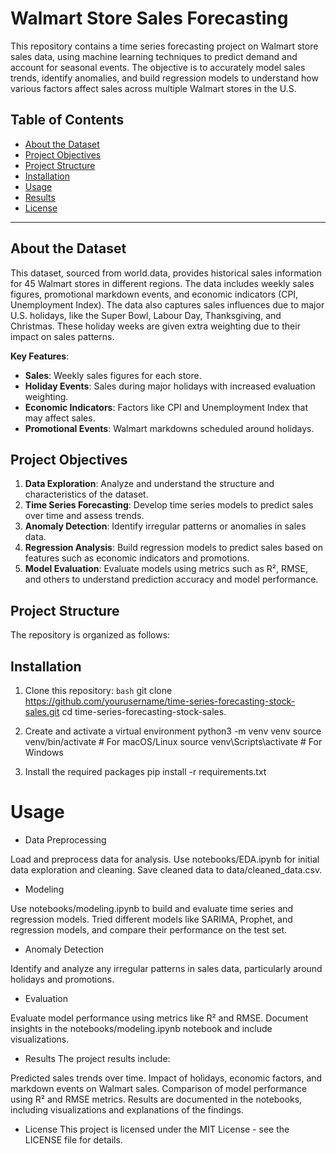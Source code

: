 # Walmart Store Sales Forecasting

This repository contains a time series forecasting project on Walmart store sales data, using machine learning techniques to predict demand and account for seasonal events. The objective is to accurately model sales trends, identify anomalies, and build regression models to understand how various factors affect sales across multiple Walmart stores in the U.S.

## Table of Contents
- [About the Dataset](#about-the-dataset)
- [Project Objectives](#project-objectives)
- [Project Structure](#project-structure)
- [Installation](#installation)
- [Usage](#usage)
- [Results](#results)
- [License](#license)

---

## About the Dataset
This dataset, sourced from world.data, provides historical sales information for 45 Walmart stores in different regions. The data includes weekly sales figures, promotional markdown events, and economic indicators (CPI, Unemployment Index). The data also captures sales influences due to major U.S. holidays, like the Super Bowl, Labour Day, Thanksgiving, and Christmas. These holiday weeks are given extra weighting due to their impact on sales patterns.

**Key Features**:
- **Sales**: Weekly sales figures for each store.
- **Holiday Events**: Sales during major holidays with increased evaluation weighting.
- **Economic Indicators**: Factors like CPI and Unemployment Index that may affect sales.
- **Promotional Events**: Walmart markdowns scheduled around holidays.

## Project Objectives
1. **Data Exploration**: Analyze and understand the structure and characteristics of the dataset.
2. **Time Series Forecasting**: Develop time series models to predict sales over time and assess trends.
3. **Anomaly Detection**: Identify irregular patterns or anomalies in sales data.
4. **Regression Analysis**: Build regression models to predict sales based on features such as economic indicators and promotions.
5. **Model Evaluation**: Evaluate models using metrics such as R², RMSE, and others to understand prediction accuracy and model performance.

## Project Structure
The repository is organized as follows:


## Installation

1. Clone this repository:
   ```bash```
   git clone https://github.com/yourusername/time-series-forecasting-stock-sales.git
   cd time-series-forecasting-stock-sales.

2. Create and activate a virtual environment
   python3 -m venv venv
  source venv/bin/activate       # For macOS/Linux
  source venv\Scripts\activate          # For Windows
3. Install the required packages
   pip install -r requirements.txt

# Usage
- Data Preprocessing

Load and preprocess data for analysis. Use notebooks/EDA.ipynb for initial data exploration and cleaning.
Save cleaned data to data/cleaned_data.csv.
- Modeling

Use notebooks/modeling.ipynb to build and evaluate time series and regression models.
Tried different models like SARIMA, Prophet, and regression models, and compare their performance on the test set.
- Anomaly Detection

Identify and analyze any irregular patterns in sales data, particularly around holidays and promotions.

- Evaluation

Evaluate model performance using metrics like R² and RMSE.
Document insights in the notebooks/modeling.ipynb notebook and include visualizations.

- Results
The project results include:

Predicted sales trends over time.
Impact of holidays, economic factors, and markdown events on Walmart sales.
Comparison of model performance using R² and RMSE metrics.
Results are documented in the notebooks, including visualizations and explanations of the findings.

- License
This project is licensed under the MIT License - see the LICENSE file for details.

